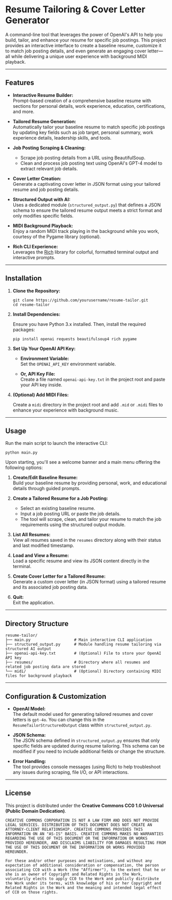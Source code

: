 # Resume Tailoring & Cover Letter Generator

A command-line tool that leverages the power of OpenAI's API to help you build, tailor, and enhance your resume for specific job postings. This project provides an interactive interface to create a baseline resume, customize it to match job posting details, and even generate an engaging cover letter—all while delivering a unique user experience with background MIDI playback.

---

## Features

- **Interactive Resume Builder:**  
  Prompt-based creation of a comprehensive baseline resume with sections for personal details, work experience, education, certifications, and more.

- **Tailored Resume Generation:**  
  Automatically tailor your baseline resume to match specific job postings by updating key fields such as job target, personal summary, work experience details, leadership skills, and tools.

- **Job Posting Scraping & Cleaning:**  
  - Scrape job posting details from a URL using BeautifulSoup.  
  - Clean and process job posting text using OpenAI's GPT-4 model to extract relevant job details.

- **Cover Letter Creation:**  
  Generate a captivating cover letter in JSON format using your tailored resume and job posting details.

- **Structured Output with AI:**  
  Uses a dedicated module (`structured_output.py`) that defines a JSON schema to ensure the tailored resume output meets a strict format and only modifies specific fields.

- **MIDI Background Playback:**  
  Enjoy a random MIDI track playing in the background while you work, courtesy of the Pygame library (optional).

- **Rich CLI Experience:**  
  Leverages the [Rich](https://github.com/Textualize/rich) library for colorful, formatted terminal output and interactive prompts.

---

## Installation

1. **Clone the Repository:**

   ```
   git clone https://github.com/yourusername/resume-tailor.git
   cd resume-tailor
   ```

2. **Install Dependencies:**

   Ensure you have Python 3.x installed. Then, install the required packages:

   ```
   pip install openai requests beautifulsoup4 rich pygame
   ```

3. **Set Up Your OpenAI API Key:**

   - **Environment Variable:**  
     Set the `OPENAI_API_KEY` environment variable.

   - **Or, API Key File:**  
     Create a file named `openai-api-key.txt` in the project root and paste your API key inside.

4. **(Optional) Add MIDI Files:**

   Create a `midi` directory in the project root and add `.mid` or `.midi` files to enhance your experience with background music.

---

## Usage

Run the main script to launch the interactive CLI:

```
python main.py
```

Upon starting, you'll see a welcome banner and a main menu offering the following options:

1. **Create/Edit Baseline Resume:**  
   Build your baseline resume by providing personal, work, and educational details through guided prompts.

2. **Create a Tailored Resume for a Job Posting:**  
   - Select an existing baseline resume.
   - Input a job posting URL or paste the job details.
   - The tool will scrape, clean, and tailor your resume to match the job requirements using the structured output module.

3. **List All Resumes:**  
   View all resumes saved in the `resumes` directory along with their status and last modified timestamp.

4. **Load and View a Resume:**  
   Load a specific resume and view its JSON content directly in the terminal.

5. **Create Cover Letter for a Tailored Resume:**  
   Generate a custom cover letter (in JSON format) using a tailored resume and its associated job posting data.

6. **Quit:**  
   Exit the application.

---

## Directory Structure

```
resume-tailor/
├── main.py                   # Main interactive CLI application
├── structured_output.py      # Module handling resume tailoring via structured AI output
├── openai-api-key.txt        # (Optional) File to store your OpenAI API key
├── resumes/                  # Directory where all resumes and related job posting data are stored
└── midi/                     # (Optional) Directory containing MIDI files for background playback
```

---

## Configuration & Customization

- **OpenAI Model:**  
  The default model used for generating tailored resumes and cover letters is `gpt-4o`. You can change this in the `ResumeTailorStructuredOutput` class within `structured_output.py`.

- **JSON Schema:**  
  The JSON schema defined in `structured_output.py` ensures that only specific fields are updated during resume tailoring. This schema can be modified if you need to include additional fields or change the structure.

- **Error Handling:**  
  The tool provides console messages (using Rich) to help troubleshoot any issues during scraping, file I/O, or API interactions.

---

## License

This project is distributed under the **Creative Commons CC0 1.0 Universal (Public Domain Dedication)**.

```
CREATIVE COMMONS CORPORATION IS NOT A LAW FIRM AND DOES NOT PROVIDE LEGAL SERVICES. DISTRIBUTION OF THIS DOCUMENT DOES NOT CREATE AN ATTORNEY-CLIENT RELATIONSHIP. CREATIVE COMMONS PROVIDES THIS INFORMATION ON AN "AS-IS" BASIS. CREATIVE COMMONS MAKES NO WARRANTIES REGARDING THE USE OF THIS DOCUMENT OR THE INFORMATION OR WORKS PROVIDED HEREUNDER, AND DISCLAIMS LIABILITY FOR DAMAGES RESULTING FROM THE USE OF THIS DOCUMENT OR THE INFORMATION OR WORKS PROVIDED HEREUNDER.

For these and/or other purposes and motivations, and without any expectation of additional consideration or compensation, the person associating CC0 with a Work (the "Affirmer"), to the extent that he or she is an owner of Copyright and Related Rights in the Work, voluntarily elects to apply CC0 to the Work and publicly distribute the Work under its terms, with knowledge of his or her Copyright and Related Rights in the Work and the meaning and intended legal effect of CC0 on those rights.
```
